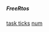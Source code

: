 ##### FreeRtos
[task ticks](https://wokwi.com/projects/335412432006546003)
[num](https://wokwi.com/projects/336272965874221651)
